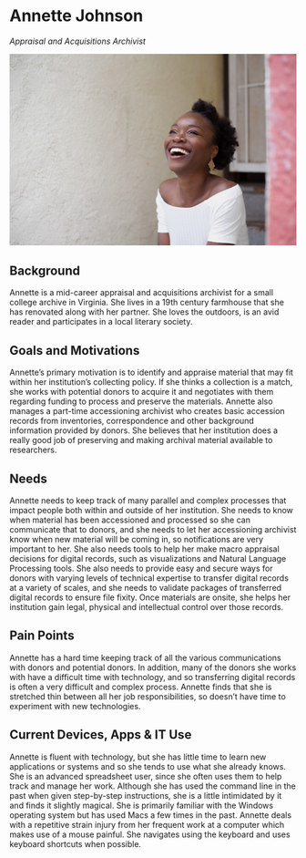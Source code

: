 # Annette Johnson

_Appraisal and Acquisitions Archivist_

![persona image](img/annette-johnson.jpg)

## Background

Annette is a mid-career appraisal and acquisitions archivist for a small college archive in Virginia. She lives in a 19th century farmhouse that she has renovated along with her partner. She loves the outdoors, is an avid reader and participates in a local literary society.

## Goals and Motivations

Annette’s primary motivation is to identify and appraise material that may fit within her institution’s collecting policy. If she thinks a collection is a match, she works with potential donors to acquire it and negotiates with them regarding funding to process and preserve the materials. Annette also manages a part-time accessioning archivist who creates basic accession records from inventories, correspondence and other background information provided by donors. She believes that her institution does a really good job of preserving and making archival material available to researchers.

## Needs

Annette needs to keep track of many parallel and complex processes that impact people both within and outside of her institution. She needs to know when material has been accessioned and processed so she can communicate that to donors, and she needs to let her accessioning archivist know when new material will be coming in, so notifications are very important to her. She also needs tools to help her make macro appraisal decisions for digital records, such as visualizations and Natural Language Processing tools. She also needs to provide easy and secure ways for donors with varying levels of technical expertise to transfer digital records at a variety of scales, and she needs to validate packages of transferred digital records to ensure file fixity. Once materials are onsite, she helps her institution gain legal, physical and intellectual control over those records.

## Pain Points

Annette has a hard time keeping track of all the various communications with donors and potential donors. In addition, many of the donors she works with have a difficult time with technology, and so transferring digital records is often a very difficult and complex process. Annette finds that she is stretched thin between all her job responsibilities, so doesn’t have time to experiment with new technologies.

## Current Devices, Apps & IT Use

Annette is fluent with technology, but she has little time to learn new applications or systems and so she tends to use what she already knows. She is an advanced spreadsheet user, since she often uses them to help track and manage her work. Although she has used the command line in the past when given step-by-step instructions, she is a little intimidated by it and finds it slightly magical. She is primarily familiar with the Windows operating system but has used Macs a few times in the past. Annette deals with a repetitive strain injury from her frequent work at a computer which makes use of a mouse painful. She navigates using the keyboard and uses keyboard shortcuts when possible.
